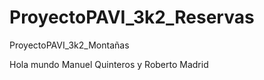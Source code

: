# ProyectoPAVI_3k2_Reservas
ProyectoPAVI_3k2_Montañas

Hola mundo Manuel Quinteros y Roberto Madrid
